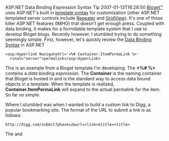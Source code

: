 ASP.NET Data Binding Expression Syntax Tip
2007-01-13T16:28:50
[Bloget™](http://mike-ward.net/bloget) uses ASP.NET's built in [template syntax](http://msdn2.microsoft.com/en-us/library/ms178657.aspxTemplated%20Server%20Control%20Example) for customization (other ASP.NET templated server controls include [Repeater](http://msdn2.microsoft.com/en-us/library/system.web.ui.webcontrols.repeater.aspx) and [GridView](http://msdn2.microsoft.com/en-us/library/system.web.ui.webcontrols.gridview.aspx)). It's one of those killer ASP.NET features (IMHO) that doesn't get enough press. Coupled with data binding, it makes for a formidable template system that I use to develop Bloget blogs. Recently however, I stumbled trying to do something seemingly simple. First, however, let's quickly review the [Data Binding Syntax](http://msdn2.microsoft.com/en-us/library/ms178366.aspx) in ASP.NET
    
    <asp:Hyperlink NavigateUrl='<%# Container.ItemPermaLink %>'  
      runat="server">permalink</asp:HyperLink>

This is an example from a Bloget template I'm developing. The **<%# %>** contains a _data binding expression_. The **Container** is the naming container that Bloget is hosted in and is the standard way to access data bound objects in a template. When the template is realized, **Container.ItemPermaLink** will expand to the actual permalink for the item. So far so simple.

Where I stumbled was when I wanted to build a custom link to Digg, a popular bookmarking site. The format of the URL to submit a link is as follows:
    
    http://digg.com/submit?phase=2&url=<link>&title=<title>

The <link> and <title> portions are replaced by the link and title of the blog article at runtime. The documentation for [Data Binding Expressions](http://msdn2.microsoft.com/en-us/library/ms178366.aspx) and every [example](http://msdn2.microsoft.com/en-us/library/95k0273d.aspx) I could find suggest that only a _data binding expression_ can be contained in the **<%# %>** portion. Well I'm here to say it ain't so! You can actually use C# (or VB) in these expressions. It may be common knowledge, but if it is, I couldn't find it. Armed with this new knowledge, it becomes straightforward to build the link.
    
    <asp:HyperLink NavigateURL='<%# string.Format(  
      "http://digg.com/submit?phase=2&amp;url={0}&amp;title={1}",  
      Container.ItemPermaLink, Container.ItemTitleUrlEncoded) %>'  
      runat="server">Digg this!</asp:HyperLink>

This works fine in ASP.NET 2.0. I don't use ASP.NET 1.1 so your mileage may vary.

Technorati tags: [ASP.NET](http://technorati.com/tags/ASP.NET), [C#](http://technorati.com/tags/C#), [Bloget](http://technorati.com/tags/Bloget)
